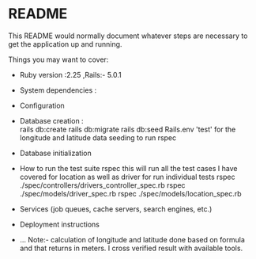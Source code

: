 # README

This README would normally document whatever steps are necessary to get the
application up and running.

Things you may want to cover:

* Ruby version  :2.25 ,Rails:- 5.0.1

* System dependencies : 

* Configuration

* Database creation   :  
  rails db:create 
  rails db:migrate
  rails db:seed Rails.env 'test' for the longitude and latitude data seeding to run rspec

* Database initialization

* How to run the test suite
   rspec  this will run all the test cases I have covered for location as well as driver 
   for run individual tests 
      rspec ./spec/controllers/drivers_controller_spec.rb 
      rspec ./spec/models/driver_spec.rb
      rspec ./spec/models/location_spec.rb 

* Services (job queues, cache servers, search engines, etc.)
   
* Deployment instructions

* ...
Note:-  calculation of longitude and latitude done based on formula and that returns in meters. 
        I cross verified result with available tools.
        